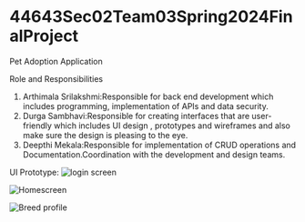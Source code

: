 # 44643Sec02Team03Spring2024FinalProject

Pet Adoption  Application

Role and Responsibilities
1. Arthimala Srilakshmi:Responsible for back end development which includes programming, implementation of APIs and data security.
2. Durga Sambhavi:Responsible for creating interfaces that are user-friendly which includes UI design , prototypes and wireframes and also make sure  the design is pleasing  to the eye.
3. Deepthi Mekala:Responsible for implementation of CRUD operations and Documentation.Coordination with the development and design teams.

UI Prototype:
![login screen ](https://github.com/Mekaladeepti/44643Sec02Team03Spring2024FinalProject/assets/157548017/e4a74a97-0b13-4b66-9ca5-f851380eda54)

![Homescreen](https://github.com/Mekaladeepti/44643Sec02Team03Spring2024FinalProject/assets/157548017/8805d799-0955-4bbc-9e37-849f3bae123c)

![Breed profile](https://github.com/Mekaladeepti/44643Sec02Team03Spring2024FinalProject/assets/157548017/4d2173df-2045-4743-8c8f-9755328a0f55)
   
